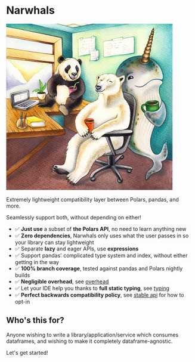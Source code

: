 # Narwhals

![](assets/image.png)

Extremely lightweight compatibility layer between Polars, pandas, and more.

Seamlessly support both, without depending on either!

- ✅ **Just use** a subset of **the Polars API**, no need to learn anything new
- ✅ **Zero dependencies**, Narwhals only uses what
  the user passes in so your library can stay lightweight
- ✅ Separate **lazy** and eager APIs, use **expressions**
- ✅ Support pandas' complicated type system and index, without
  either getting in the way
- ✅ **100% branch coverage**, tested against pandas and Polars nightly builds
- ✅ **Negligible overhead**, see [overhead](https://narwhals-dev.github.io/narwhals/overhead/)
- ✅ Let your IDE help you thanks to **full static typing**, see [typing](https://narwhals-dev.github.io/narwhals/api-reference/typing/)
- ✅ **Perfect backwards compatibility policy**,
  see [stable api](https://narwhals-dev.github.io/narwhals/backcompat/) for how to opt-in

## Who's this for?

Anyone wishing to write a library/application/service which consumes dataframes, and wishing to make it
completely dataframe-agnostic.

Let's get started!
